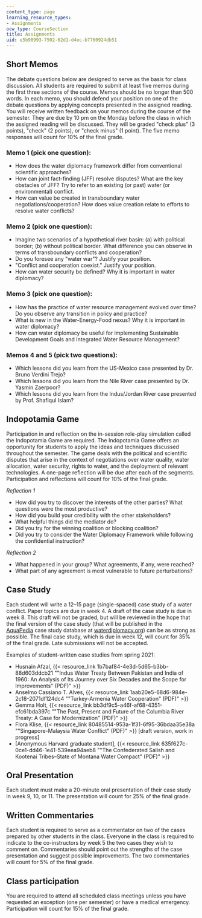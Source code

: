 ```yaml
---
content_type: page
learning_resource_types:
- Assignments
ocw_type: CourseSection
title: Assignments
uid: e5b98993-7502-62d1-d4ec-b7760924db51
---
```


Short Memos
-----------

The debate questions below are designed to serve as the basis for class discussion. All students are required to submit at least five memos during the first three sections of the course. Memos should be no longer than 500 words. In each memo, you should defend your position on one of the debate questions by applying concepts presented in the assigned reading. You will receive written feedback on your memos during the course of the semester. They are due by 10 pm on the Monday before the class in which the assigned reading will be discussed. They will be graded "check plus" (3 points), "check" (2 points), or "check minus" (1 point). The five memo responses will count for 10% of the final grade.

### Memo 1 (pick one question):

*   How does the water diplomacy framework differ from conventional scientific approaches?
*   How can joint fact-finding (JFF) resolve disputes? What are the key obstacles of JFF? Try to refer to an existing (or past) water (or environmental) conflict.
*   How can value be created in transboundary water negotiations/cooperation? How does value creation relate to efforts to resolve water conflicts?

### Memo 2 (pick one question):

*   Imagine two scenarios of a hypothetical river basin: (a) with political border; (b) without political border. What difference you can observe in terms of transboundary conflicts and cooperation?
*   Do you foresee any "water war"? Justify your position.
*   "Conflict and cooperation coexist." Justify your position.
*   How can water security be defined? Why it is important in water diplomacy?

### Memo 3 (pick one question):

*   How has the practice of water resource management evolved over time? Do you observe any transition in policy and practice?
*   What is new in the Water-Energy-Food nexus? Why it is important in water diplomacy?
*   How can water diplomacy be useful for implementing Sustainable Development Goals and Integrated Water Resource Management?

### Memos 4 and 5 (pick two questions):

*   Which lessons did you learn from the US-Mexico case presented by Dr. Bruno Verdini Trejo?
*   Which lessons did you learn from the Nile River case presented by Dr. Yasmin Zaerpoor?
*   Which lessons did you learn from the Indus/Jordan River case presented by Prof. Shafiqul Islam?

Indopotamia Game
----------------

Participation in and reflection on the in-session role-play simulation called the Indopotamia Game are required. The Indopotamia Game offers an opportunity for students to apply the ideas and techniques discussed throughout the semester. The game deals with the political and scientific disputes that arise in the context of negotiations over water quality, water allocation, water security, rights to water, and the deployment of relevant technologies. A one-page reflection will be due after each of the segments. Participation and reflections will count for 10% of the final grade.

_Reflection 1_

*   How did you try to discover the interests of the other parties? What questions were the most productive?
*   How did you build your credibility with the other stakeholders?
*   What helpful things did the mediator do?
*   Did you try for the winning coalition or blocking coalition?
*   Did you try to consider the Water Diplomacy Framework while following the confidential instruction?

_Reflection 2_

*   What happened in your group? What agreements, if any, were reached?
*   What part of any agreement is most vulnerable to future perturbations?

Case Study
----------

Each student will write a 12–15 page (single-spaced) case study of a water conflict. Paper topics are due in week 4. A draft of the case study is due in week 8. This draft will not be graded, but will be reviewed in the hope that the final version of the case study (that will be published in the [AquaPedia](https://aquapedia.waterdiplomacy.org/wiki/index.php?title=Main_Page) case study database at [waterdiplomacy.org](http://waterdiplomacy.org)) can be as strong as possible. The final case study, which is due in week 12, will count for 35% of the final grade. Late submissions will not be accepted.

Examples of student-written case studies from spring 2021:

*   Husnain Afzal, {{< resource_link 1b7baf84-4e3d-5d65-b3bb-88d603ddcb21 "\"Indus Water Treaty Between Pakistan and India of 1960: An Analysis of Its Journey over Six Decades and the Scope for Improvements\" (PDF)" >}}
*   Anselmo Cassiano T. Alves, {{< resource_link 1aab20e5-68d6-984e-2c18-2071df124dc4 "\"Turkey-Armenia Water Cooperation\" (PDF)" >}}
*   Gemma Holt, {{< resource_link bb3df9c5-a46f-af68-4351-efc61bda397c "\"The Past, Present and Future of the Columbia River Treaty: A Case for Modernization\" (PDF)" >}}
*   Flora Klise, {{< resource_link 80485514-953a-1f31-6f95-36bdaa35e38a "\"Singapore-Malaysia Water Conflict\" (PDF)" >}} \[draft version, work in progress\]
*   \[Anonymous Harvard graduate student\], {{< resource_link 635f627c-0ce1-dd46-1e41-539eea94aeb8 "\"The Confederated Salish and Kootenai Tribes–State of Montana Water Compact\" (PDF)" >}}

Oral Presentation
-----------------

Each student must make a 20-minute oral presentation of their case study in week 9, 10, or 11. The presentation will count for 25% of the final grade.

Written Commentaries
--------------------

Each student is required to serve as a commentator on two of the cases prepared by other students in the class. Everyone in the class is required to indicate to the co-instructors by week 5 the two cases they wish to comment on. Commentaries should point out the strengths of the case presentation and suggest possible improvements. The two commentaries will count for 5% of the final grade.

Class participation
-------------------

You are required to attend all scheduled class meetings unless you have requested an exception (one per semester) or have a medical emergency. Participation will count for 15% of the final grade.